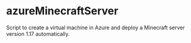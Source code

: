 # azureMinecraftServer
Script to create a virtual machine in Azure and deploy a Minecraft server version 1.17 automatically.
